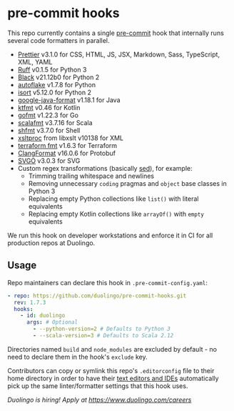 # pre-commit hooks

This repo currently contains a single [pre-commit](https://pre-commit.com/) hook that internally runs several code formatters in parallel.

- [Prettier](https://github.com/prettier/prettier) v3.1.0 for CSS, HTML, JS, JSX, Markdown, Sass, TypeScript, XML, YAML
- [Ruff](https://docs.astral.sh/ruff/) v0.1.5 for Python 3
- [Black](https://github.com/psf/black) v21.12b0 for Python 2
- [autoflake](https://github.com/myint/autoflake) v1.7.8 for Python <!-- TODO: Upgrade to v2+, restrict to Python 2, and reenable Ruff rule F401 once our Python 3 repos that were converted from Python 2 no longer use type hint comments: https://github.com/PyCQA/autoflake/issues/222#issuecomment-1419089254 -->
- [isort](https://github.com/PyCQA/isort) v5.12.0 for Python 2
- [google-java-format](https://github.com/google/google-java-format) v1.18.1 for Java
- [ktfmt](https://github.com/facebookincubator/ktfmt) v0.46 for Kotlin
- [gofmt](https://pkg.go.dev/cmd/gofmt) v1.22.3 for Go
- [scalafmt](https://scalameta.org/scalafmt/) v3.7.16 for Scala
- [shfmt](https://github.com/mvdan/sh) v3.7.0 for Shell
- [xsltproc](http://www.xmlsoft.org/xslt/xsltproc.html) from libxslt v10138 for XML
- [terraform fmt](https://github.com/hashicorp/terraform) v1.6.3 for Terraform
- [ClangFormat](https://clang.llvm.org/docs/ClangFormat.html) v16.0.6 for Protobuf
- [SVGO](https://github.com/svg/svgo) v3.0.3 for SVG
- Custom regex transformations (basically [sed](https://en.wikipedia.org/wiki/Sed)), for example:
  - Trimming trailing whitespace and newlines
  - Removing unnecessary `coding` pragmas and `object` base classes in Python 3
  - Replacing empty Python collections like `list()` with literal equivalents
  - Replacing empty Kotlin collections like `arrayOf()` with `empty` equivalents

We run this hook on developer workstations and enforce it in CI for all production repos at Duolingo.

## Usage

Repo maintainers can declare this hook in `.pre-commit-config.yaml`:

```yaml
- repo: https://github.com/duolingo/pre-commit-hooks.git
  rev: 1.7.3
  hooks:
    - id: duolingo
      args: # Optional
        - --python-version=2 # Defaults to Python 3
        - --scala-version=3 # Defaults to Scala 2.12
```

Directories named `build` and `node_modules` are excluded by default - no need to declare them in the hook's `exclude` key.

Contributors can copy or symlink this repo's `.editorconfig` file to their home directory in order to have their [text editors and IDEs](https://editorconfig.org/) automatically pick up the same linter/formatter settings that this hook uses.

_Duolingo is hiring! Apply at https://www.duolingo.com/careers_
